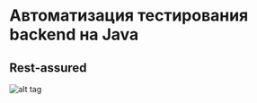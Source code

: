 # Автоматизация тестирования backend на Java
## Rest-assured


![alt tag](https://i.imgur.com/SQaPsmE.png?1 "Отчет в Allure пока с дублированием записей")